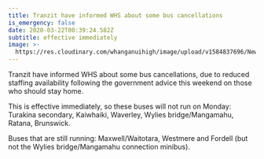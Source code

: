 ```yaml
---
title: Tranzit have informed WHS about some bus cancellations
is_emergency: false
date: 2020-03-22T00:39:24.582Z
subtitle: effective immediately
image: >-
  https://res.cloudinary.com/whanganuihigh/image/upload/v1584837696/News/tranzit_coachlines_image.better.png
---
```

Tranzit have informed WHS about some bus cancellations, due to reduced staffing availability following the government advice this weekend on those who should stay home.

This is effective immediately, so these buses will not run on Monday: Turakina secondary, Kaiwhaiki, Waverley, Wylies bridge/Mangamahu, Ratana, Brunswick.

Buses that are still running:
Maxwell/Waitotara, Westmere and Fordell (but not the Wylies bridge/Mangamahu connection minibus).
